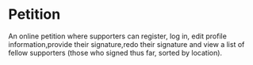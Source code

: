 # Petition
An online petition where supporters can register, log in, edit profile information,provide their signature,redo their signature and view a list of fellow supporters (those who signed thus far, sorted by location).
